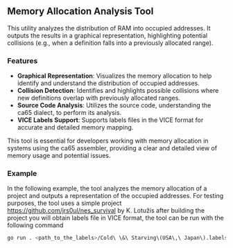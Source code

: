 ## Memory Allocation Analysis Tool

This utility analyzes the distribution of RAM into occupied addresses. It outputs the results in a graphical representation, highlighting potential collisions (e.g., when a definition falls into a previously allocated range). 

### Features
- **Graphical Representation**: Visualizes the memory allocation to help identify and understand the distribution of occupied addresses.
- **Collision Detection**: Identifies and highlights possible collisions where new definitions overlap with previously allocated ranges.
- **Source Code Analysis**: Utilizes the source code, understanding the ca65 dialect, to perform its analysis.
- **VICE Labels Support**: Supports labels files in the VICE format for accurate and detailed memory mapping.

This tool is essential for developers working with memory allocation in systems using the ca65 assembler, providing a clear and detailed view of memory usage and potential issues.


### Example

In the following example, the tool analyzes the memory allocation of a project and outputs a representation of the occupied addresses.
For testing purposes, the tool uses a simple project https://github.com/jrs0ul/nes_survival by K. Lotužis
after building the project you will obtain labels file in VICE format, the tool can be run with the following command

```bash
go run . <path_to_the_labels>/Cold\ \&\ Starving\(USA\,\ Japan\).labels.txt <path_to_the_sourcecode>/src/ | sort | uniq 
```